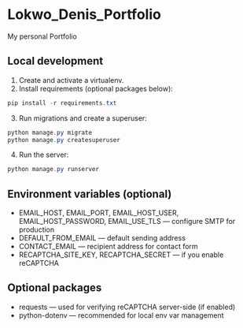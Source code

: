 # Lokwo_Denis_Portfolio
My personal Portfolio

## Local development

1. Create and activate a virtualenv.
2. Install requirements (optional packages below):

```powershell
pip install -r requirements.txt
```

3. Run migrations and create a superuser:

```powershell
python manage.py migrate
python manage.py createsuperuser
```

4. Run the server:

```powershell
python manage.py runserver
```

## Environment variables (optional)
- EMAIL_HOST, EMAIL_PORT, EMAIL_HOST_USER, EMAIL_HOST_PASSWORD, EMAIL_USE_TLS — configure SMTP for production
- DEFAULT_FROM_EMAIL — default sending address
- CONTACT_EMAIL — recipient address for contact form
- RECAPTCHA_SITE_KEY, RECAPTCHA_SECRET — if you enable reCAPTCHA

## Optional packages
- requests — used for verifying reCAPTCHA server-side (if enabled)
- python-dotenv — recommended for local env var management
